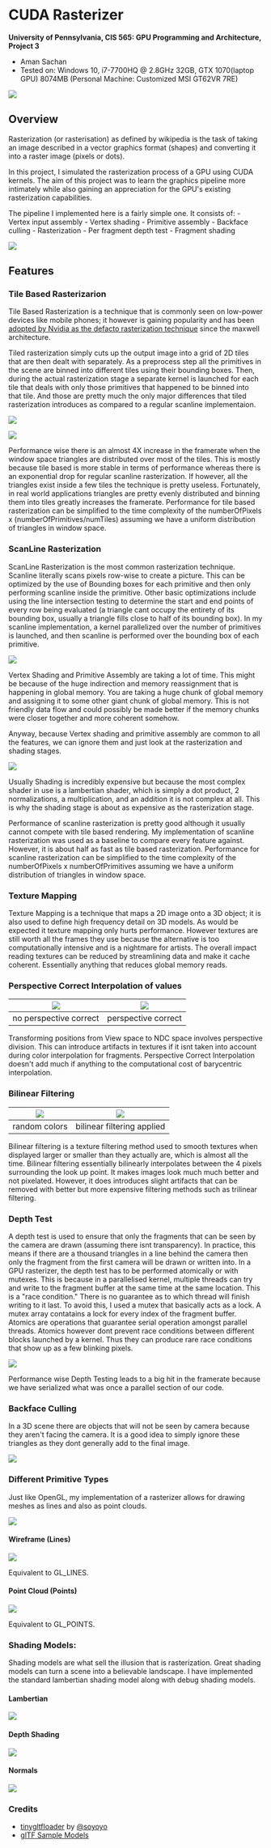 CUDA Rasterizer
===============

**University of Pennsylvania, CIS 565: GPU Programming and Architecture, Project 3**

* Aman Sachan
* Tested on: Windows 10, i7-7700HQ @ 2.8GHz 32GB, GTX 1070(laptop GPU) 8074MB (Personal Machine: Customized MSI GT62VR 7RE)

[![](readmeImages/CUDARasterizerVimeoLink.png)](https://vimeo.com/238849486)

## Overview

Rasterization (or rasterisation) as defined by wikipedia is the task of taking an image described in a vector graphics format (shapes) and converting it into a raster image (pixels or dots).

In this project, I simulated the rasterization process of a GPU using CUDA kernels. The aim of this project was to learn the graphics pipeline more intimately while also gaining an appreciation for the GPU's existing rasterization capabilities. 

The pipeline I implemented here is a fairly simple one. It consists of:
	- Vertex input assembly
	- Vertex shading 
	- Primitive assembly
	- Backface culling
	- Rasterization
	- Per fragment depth test
	- Fragment shading

![](readmeImages/pipeline.png)

## Features

### Tile Based Rasterizarion

Tile Based Rasterization is a technique that is commonly seen on low-power devices like mobile phones; it however is gaining popularity and has been [adopted by Nvidia as the defacto rasterization technique](https://www.realworldtech.com/tile-based-rasterization-nvidia-gpus/) since the maxwell architecture.

Tiled rasterization simply cuts up the output image into a grid of 2D tiles that are then dealt with separately. As a preprocess step all the primitives in the scene are binned into different tiles using their bounding boxes. Then, during the actual rasterization stage a separate kernel is launched for each tile that deals with only those primitives that happened to be binned into that tile. And those are pretty much the only major differences that tiled rasterization introduces as compared to a regular scanline implementaion.

![](readmeImages/tileOccupancy.png)

![](readmeImages/TileBased_vs_ScanLine.png)

Performance wise there is an almost 4X increase in the framerate when the window space triangles are distributed over most of the tiles. This is mostly because tile based is more stable in terms of performance whereas there is an exponential drop for regular scanline rasterization.
If however, all the triangles exist inside a few tiles the technique is pretty useless. Fortunately, in real world applications triangles are pretty evenly distributed and binning them into tiles greatly increases the framerate. Performance for tile based rasterization can be simplified to the time complexity of the numberOfPixels x (numberOfPrimitives/numTiles) assuming we have a uniform distribution of triangles in window space.

### ScanLine Rasterization

ScanLine Rasterization is the most common rasterization technique. Scanline literally scans pixels row-wise to create a picture. This can be optimized by the use of Bounding boxes for each primitive and then only performing scanline inside the primitive. Other basic optimizations include using the line intersection testing to determine the start and end points of every row being evaluated (a triangle cant occupy the entirety of its bounding box, usually a triangle fills close to half of its bounding box). In my scanline implementation, a kernel parallelized over the number of primitives is launched, and then scanline is performed over the bounding box of each primitive.

![](readmeImages/BasicPipelineFeatureComparison.png)

Vertex Shading and Primitive Assembly are taking a lot of time. This might be because of the huge indirection and memory reassignment that is happening in global memory. You are taking a huge chunk of global memory and assigning it to some other giant chunk of global memory. This is not friendly data flow and could possibly be made better if the memory chunks were closer together and more coherent somehow.

Anyway, because Vertex shading and primitive assembly are common to all the features, we can ignore them and just look at the rasterization and shading stages.

![](readmeImages/scanlineStages_rasterizationAndShading.png)

Usually Shading is incredibly expensive but because the most complex shader in use is a lambertian shader, which is simply a dot product, 2 normalizations, a multiplication, and an addition it is not complex at all. This is why the shading stage is about as expensive as the rasterization stage.

Performance of scanline rasterization is pretty good although it usually cannot compete with tile based rendering. My implementation of scanline rasterization was used as a baseline to compare every feature against. However, it is about half as fast as tile based rasterization.
Performance for scanline rasterization can be simplified to the time complexity of the numberOfPixels x numberOfPrimitives assuming we have a uniform distribution of triangles in window space.

### Texture Mapping

Texture Mapping is a technique that maps a 2D image onto a 3D object; it is also used to define high frequency detail on 3D models. As would be expected it texture mapping only hurts performance. However textures are still worth all the frames they use because the alternative is too computationally intensive and is a nightmare for artists. The overall impact reading textures can be reduced by streamlining data and make it cache coherent. Essentially anything that reduces global memory reads.

### Perspective Correct Interpolation of values

 ![](readmeImages/notPerspectiveCorrect.png)  |  ![](readmeImages/perspectiveCorrect.png) |
|---|---|
|  no perspective correct  |  perspective correct |

Transforming positions from View space to NDC space involves perspective division. This can introduce artifacts in textures if it isnt taken into account during color interpolation for fragments. Perspective Correct Interpolation doesn't add much if anything to the computational cost of barycentric interpolation.

### Bilinear Filtering

 ![](readmeImages/inputbilinear.png)  |  ![](readmeImages/bilinear.png) |
|---|---|
|  random colors  |  bilinear filtering applied |

Bilinear filtering is a texture filtering method used to smooth textures when displayed larger or smaller than they actually are, which is almost all the time. Bilinear filtering essentially bilinearly interpolates between the 4 pixels surrounding the look up point. It makes images look much much better and not pixelated. However, it does introduces slight artifacts that can be removed with better but more expensive filtering methods such as trilinear filtering.

### Depth Test

A depth test is used to ensure that only the fragments that can be seen by the camera are drawn (assuming there isnt transparency). In practice, this means if there are a thousand triangles in a line behind the camera then only the fragment from the first camera will be drawn or written into. In a GPU rasterizer, the depth test has to be performed atomically or with mutexes. This is because in a parallelised kernel, multiple threads can try and write to the fragment buffer at the same time at the same location. This is a "race condition." There is no guarantee as to which thread will finish writing to it last. To avoid this, I used a mutex that basically acts as a lock. A mutex array contatains a lock for every index of the fragment buffer. Atomics are operations that guarantee serial operation amongst parallel threads. Atomics however dont prevent race conditions between different blocks launched by a kernel. Thus they can produce rare race conditions that show up as a few blinking pixels.

![](readmeImages/depthTest.png)

Performance wise Depth Testing leads to a big hit in the framerate because we have serialized what was once a parallel section of our code.

### Backface Culling

In a 3D scene there are objects that will not be seen by camera because they aren't facing the camera. It is a good idea to simply ignore these triangles as they dont generally add to the final image.

![](readmeImages/PipelineComparison__Breakdown.png)

### Different Primitive Types

Just like OpenGL, my implementation of a rasterizer allows for drawing meshes as lines and also as point clouds.

![](readmeImages/RasterizationByPrimitives.png)

#### Wireframe (Lines)

![](readmeImages/WireframeRasterization.png)

Equivalent to GL_LINES.

#### Point Cloud (Points)

![](readmeImages/PointRasterization.png)

Equivalent to GL_POINTS.

### Shading Models:

Shading models are what sell the illusion that is rasterization. Great shading models can turn a scene into a believable landscape. I have implemented the standard lambertian shading model along with debug shading models.

#### Lambertian

![](readmeImages/Engine.png)

#### Depth Shading

![](readmeImages/depthTest.png)

#### Normals

![](readmeImages/NormalsCow.png)

### Credits

* [tinygltfloader](https://github.com/syoyo/tinygltfloader) by [@soyoyo](https://github.com/syoyo)
* [glTF Sample Models](https://github.com/KhronosGroup/glTF/blob/master/sampleModels/README.md)